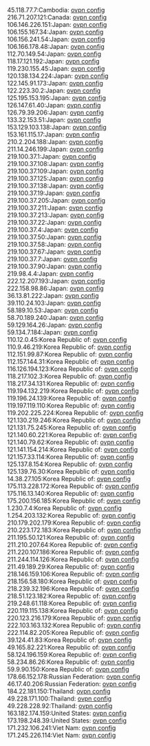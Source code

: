 45.118.77.7:Cambodia: [ovpn config](vpn/45_118_77_7.ovpn)  
216.71.207.121:Canada: [ovpn config](vpn/216_71_207_121.ovpn)  
106.146.226.151:Japan: [ovpn config](vpn/106_146_226_151.ovpn)  
106.155.167.34:Japan: [ovpn config](vpn/106_155_167_34.ovpn)  
106.156.241.54:Japan: [ovpn config](vpn/106_156_241_54.ovpn)  
106.166.178.48:Japan: [ovpn config](vpn/106_166_178_48.ovpn)  
112.70.149.54:Japan: [ovpn config](vpn/112_70_149_54.ovpn)  
118.17.121.192:Japan: [ovpn config](vpn/118_17_121_192.ovpn)  
119.230.155.45:Japan: [ovpn config](vpn/119_230_155_45.ovpn)  
120.138.134.224:Japan: [ovpn config](vpn/120_138_134_224.ovpn)  
122.145.91.173:Japan: [ovpn config](vpn/122_145_91_173.ovpn)  
122.223.30.2:Japan: [ovpn config](vpn/122_223_30_2.ovpn)  
125.195.153.195:Japan: [ovpn config](vpn/125_195_153_195.ovpn)  
126.147.61.40:Japan: [ovpn config](vpn/126_147_61_40.ovpn)  
126.79.39.206:Japan: [ovpn config](vpn/126_79_39_206.ovpn)  
133.32.153.51:Japan: [ovpn config](vpn/133_32_153_51.ovpn)  
153.129.103.138:Japan: [ovpn config](vpn/153_129_103_138.ovpn)  
153.161.115.17:Japan: [ovpn config](vpn/153_161_115_17.ovpn)  
210.2.204.188:Japan: [ovpn config](vpn/210_2_204_188.ovpn)  
211.14.246.199:Japan: [ovpn config](vpn/211_14_246_199.ovpn)  
219.100.37.1:Japan: [ovpn config](vpn/219_100_37_1.ovpn)  
219.100.37.108:Japan: [ovpn config](vpn/219_100_37_108.ovpn)  
219.100.37.109:Japan: [ovpn config](vpn/219_100_37_109.ovpn)  
219.100.37.125:Japan: [ovpn config](vpn/219_100_37_125.ovpn)  
219.100.37.138:Japan: [ovpn config](vpn/219_100_37_138.ovpn)  
219.100.37.19:Japan: [ovpn config](vpn/219_100_37_19.ovpn)  
219.100.37.205:Japan: [ovpn config](vpn/219_100_37_205.ovpn)  
219.100.37.211:Japan: [ovpn config](vpn/219_100_37_211.ovpn)  
219.100.37.213:Japan: [ovpn config](vpn/219_100_37_213.ovpn)  
219.100.37.22:Japan: [ovpn config](vpn/219_100_37_22.ovpn)  
219.100.37.4:Japan: [ovpn config](vpn/219_100_37_4.ovpn)  
219.100.37.50:Japan: [ovpn config](vpn/219_100_37_50.ovpn)  
219.100.37.58:Japan: [ovpn config](vpn/219_100_37_58.ovpn)  
219.100.37.67:Japan: [ovpn config](vpn/219_100_37_67.ovpn)  
219.100.37.7:Japan: [ovpn config](vpn/219_100_37_7.ovpn)  
219.100.37.90:Japan: [ovpn config](vpn/219_100_37_90.ovpn)  
219.98.4.4:Japan: [ovpn config](vpn/219_98_4_4.ovpn)  
222.12.207.193:Japan: [ovpn config](vpn/222_12_207_193.ovpn)  
222.158.98.86:Japan: [ovpn config](vpn/222_158_98_86.ovpn)  
36.13.81.222:Japan: [ovpn config](vpn/36_13_81_222.ovpn)  
39.110.24.103:Japan: [ovpn config](vpn/39_110_24_103.ovpn)  
58.189.10.53:Japan: [ovpn config](vpn/58_189_10_53.ovpn)  
58.70.189.240:Japan: [ovpn config](vpn/58_70_189_240.ovpn)  
59.129.164.26:Japan: [ovpn config](vpn/59_129_164_26.ovpn)  
59.134.7.184:Japan: [ovpn config](vpn/59_134_7_184.ovpn)  
110.12.0.45:Korea Republic of: [ovpn config](vpn/110_12_0_45.ovpn)  
110.9.46.219:Korea Republic of: [ovpn config](vpn/110_9_46_219.ovpn)  
112.151.99.87:Korea Republic of: [ovpn config](vpn/112_151_99_87.ovpn)  
112.157.144.31:Korea Republic of: [ovpn config](vpn/112_157_144_31.ovpn)  
116.126.194.123:Korea Republic of: [ovpn config](vpn/116_126_194_123.ovpn)  
118.217.102.3:Korea Republic of: [ovpn config](vpn/118_217_102_3.ovpn)  
118.217.34.131:Korea Republic of: [ovpn config](vpn/118_217_34_131.ovpn)  
119.194.132.219:Korea Republic of: [ovpn config](vpn/119_194_132_219.ovpn)  
119.196.24.139:Korea Republic of: [ovpn config](vpn/119_196_24_139.ovpn)  
119.197.119.110:Korea Republic of: [ovpn config](vpn/119_197_119_110.ovpn)  
119.202.225.224:Korea Republic of: [ovpn config](vpn/119_202_225_224.ovpn)  
121.130.219.246:Korea Republic of: [ovpn config](vpn/121_130_219_246.ovpn)  
121.131.75.245:Korea Republic of: [ovpn config](vpn/121_131_75_245.ovpn)  
121.140.60.221:Korea Republic of: [ovpn config](vpn/121_140_60_221.ovpn)  
121.140.79.62:Korea Republic of: [ovpn config](vpn/121_140_79_62.ovpn)  
121.141.154.214:Korea Republic of: [ovpn config](vpn/121_141_154_214.ovpn)  
121.157.33.114:Korea Republic of: [ovpn config](vpn/121_157_33_114.ovpn)  
125.137.8.154:Korea Republic of: [ovpn config](vpn/125_137_8_154.ovpn)  
125.139.76.30:Korea Republic of: [ovpn config](vpn/125_139_76_30.ovpn)  
14.38.27.105:Korea Republic of: [ovpn config](vpn/14_38_27_105.ovpn)  
175.113.228.172:Korea Republic of: [ovpn config](vpn/175_113_228_172.ovpn)  
175.116.13.140:Korea Republic of: [ovpn config](vpn/175_116_13_140.ovpn)  
175.200.156.185:Korea Republic of: [ovpn config](vpn/175_200_156_185.ovpn)  
1.230.7.4:Korea Republic of: [ovpn config](vpn/1_230_7_4.ovpn)  
1.254.203.132:Korea Republic of: [ovpn config](vpn/1_254_203_132.ovpn)  
210.179.202.179:Korea Republic of: [ovpn config](vpn/210_179_202_179.ovpn)  
210.223.172.183:Korea Republic of: [ovpn config](vpn/210_223_172_183.ovpn)  
211.195.50.121:Korea Republic of: [ovpn config](vpn/211_195_50_121.ovpn)  
211.210.207.64:Korea Republic of: [ovpn config](vpn/211_210_207_64.ovpn)  
211.220.107.186:Korea Republic of: [ovpn config](vpn/211_220_107_186.ovpn)  
211.244.114.126:Korea Republic of: [ovpn config](vpn/211_244_114_126.ovpn)  
211.49.189.29:Korea Republic of: [ovpn config](vpn/211_49_189_29.ovpn)  
218.146.159.106:Korea Republic of: [ovpn config](vpn/218_146_159_106.ovpn)  
218.156.58.180:Korea Republic of: [ovpn config](vpn/218_156_58_180.ovpn)  
218.239.32.196:Korea Republic of: [ovpn config](vpn/218_239_32_196.ovpn)  
218.51.123.182:Korea Republic of: [ovpn config](vpn/218_51_123_182.ovpn)  
219.248.61.118:Korea Republic of: [ovpn config](vpn/219_248_61_118.ovpn)  
220.119.115.138:Korea Republic of: [ovpn config](vpn/220_119_115_138.ovpn)  
220.123.216.179:Korea Republic of: [ovpn config](vpn/220_123_216_179.ovpn)  
222.103.163.132:Korea Republic of: [ovpn config](vpn/222_103_163_132.ovpn)  
222.114.82.205:Korea Republic of: [ovpn config](vpn/222_114_82_205.ovpn)  
39.124.41.83:Korea Republic of: [ovpn config](vpn/39_124_41_83.ovpn)  
49.165.82.221:Korea Republic of: [ovpn config](vpn/49_165_82_221.ovpn)  
58.124.196.159:Korea Republic of: [ovpn config](vpn/58_124_196_159.ovpn)  
58.234.86.26:Korea Republic of: [ovpn config](vpn/58_234_86_26.ovpn)  
59.9.90.150:Korea Republic of: [ovpn config](vpn/59_9_90_150.ovpn)  
178.66.152.178:Russian Federation: [ovpn config](vpn/178_66_152_178.ovpn)  
46.17.40.206:Russian Federation: [ovpn config](vpn/46_17_40_206.ovpn)  
184.22.181.150:Thailand: [ovpn config](vpn/184_22_181_150.ovpn)  
49.228.171.100:Thailand: [ovpn config](vpn/49_228_171_100.ovpn)  
49.228.228.92:Thailand: [ovpn config](vpn/49_228_228_92.ovpn)  
163.182.174.159:United States: [ovpn config](vpn/163_182_174_159.ovpn)  
173.198.248.39:United States: [ovpn config](vpn/173_198_248_39.ovpn)  
171.232.106.241:Viet Nam: [ovpn config](vpn/171_232_106_241.ovpn)  
171.245.226.114:Viet Nam: [ovpn config](vpn/171_245_226_114.ovpn)  
